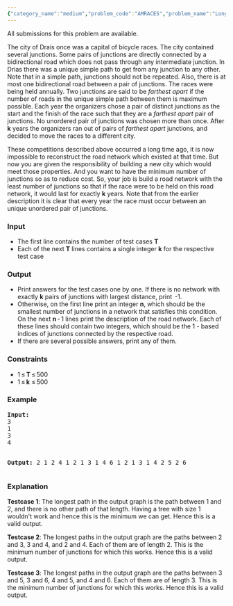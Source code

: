 ```yaml
---
{"category_name":"medium","problem_code":"AMRACES","problem_name":"Longest Races","languages_supported":{"0":"C","1":"CPP14","2":"JAVA","3":"PYTH","4":"PYTH 3.5"},"max_timelimit":2,"source_sizelimit":50000,"problem_author":"balajiganapath","problem_tester":null,"date_added":"21-12-2017","tags":{"0":"balajiganapath"},"time":{"view_start_date":1517693400,"submit_start_date":1517693400,"visible_start_date":1517693400,"end_date":1735669800},"is_direct_submittable":false,"layout":"problem"}
---
```

<span class="solution-visible-txt">All submissions for this problem are available.</span><p>The city of Drais once was a capital of bicycle races. The city contained several junctions. Some pairs of junctions are directly connected by a bidirectional road which does not pass through any intermediate junction. In Drias there was a unique simple path to get from any junction to any other. Note that in a simple path, junctions should not be repeated. Also, there is at most one bidirectional road between a pair of junctions. The races were being held annually. Two junctions are said to be <i>farthest apart</i> if the number of roads in the unique simple path between them is maximum possible. Each year the organizers chose a pair of distinct junctions as the start and the finish of the race such that they are a <i>farthest apart</i> pair of junctions. No unordered pair of junctions was chosen more than once. After <b>k</b> years the organizers ran out of pairs of <i>farthest apart</i> junctions, and decided to move the races to a different city.
</p>

<p>These competitions described above occurred a long time ago, it is now impossible to reconstruct the road network which existed at that time. But now you are given the responsibility of building a new city which would meet those properties. And you want to have the minimum number of junctions so as to reduce cost. So, your job is build a road network with the least number of junctions so that if the race were to be held on this road network, it would last for exactly <b>k</b> years. Note that from the earlier description it is clear that every year the race must occur between an unique unordered pair of junctions.
</p>

<h3>Input</h3>
<ul>
	<li>The first line contains the number of test cases <b>T</b></li>
	<li>Each of the next <b>T</b> lines contains a single integer <b>k</b> for the respective test case</li>
</ul>

<h3>Output</h3>
<ul>
	<li>Print answers for the test cases one by one. If there is no network with exactly <b>k</b> pairs of junctions with largest distance, print  -1.</li>

<li>Otherwise, on the first line print an integer <b>n</b>, which should be the smallest number of junctions in a network that satisfies this condition.</li>
</li>On the next <b>n</b> - 1 lines print the description of the road network. Each of these lines should contain two integers, which should be the 1 -  based indices of junctions connected by the respective road.</li>
<li>If there are several possible answers, print any of them.  
	</li>
</ul>

<h3>Constraints</h3>
<ul>
	<li>1 ≤ <b>T</b> ≤ 500</li>
	<li>1 ≤ <b>k</b> ≤ 500</li>
</ul>

<h3>Example</h3>
<pre>
<b>Input:</b>
3
1
3
4

<b>Output:</b>
2
1 2
4
1 2
1 3
1 4
6
1 2
1 3
1 4
2 5
2 6
</pre>

<h3>Explanation</h3>
<p><b>Testcase 1</b>: The longest path in the output graph is the path between 1 and 2, and there is no other path of that length. Having a tree with size 1 wouldn't work and hence this is the minimum we can get. Hence this is a valid output.

<p><b>Testcase 2</b>: The longest paths in the output graph are the paths between 2 and 3, 3 and 4, and 2 and 4. Each of them are of length 2. This is the minimum number of junctions for which this works. Hence this is a valid output.</p>

<p><b>Testcase 3</b>: The longest paths in the output graph are the paths between 3 and 5, 3 and 6, 4 and 5, and 4 and 6. Each of them are of length 3. This is the minimum number of junctions for which this works. Hence this is a valid output.</p>